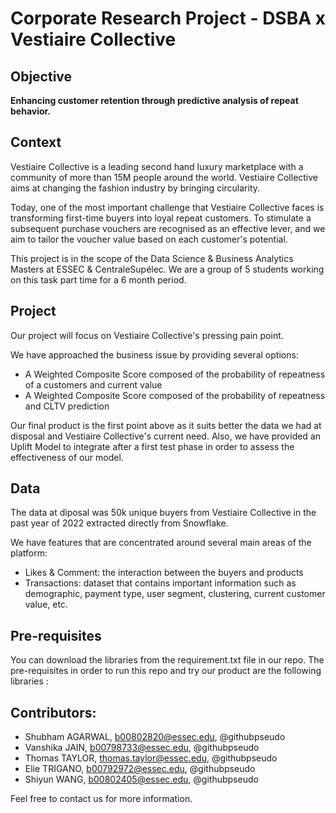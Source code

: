 # Corporate Research Project - DSBA x  Vestiaire Collective

## Objective 

**Enhancing customer retention through predictive analysis of repeat behavior.**

## Context 

Vestiaire Collective is a leading second hand luxury marketplace with a community of more than 15M people around the world. Vestiaire Collective aims at changing the fashion industry by bringing circularity.

Today, one of the most important challenge that Vestiaire Collective faces is transforming first-time buyers into loyal repeat customers.
To stimulate a subsequent purchase vouchers are recognised as an effective lever, and we aim to tailor the voucher value based on each customer's potential.

This project is in the scope of the Data Science & Business Analytics Masters at ESSEC & CentraleSupélec. 
We are a group of 5 students working on this task part time for a 6 month period. 

## Project

Our project will focus on Vestiaire Collective's pressing pain point.

We have approached the business issue by providing several options:
- A Weighted Composite Score composed of the probability of repeatness of a customers and current value 
- A Weighted Composite Score composed of the probability of repeatness and CLTV prediction 

Our final product is the first point above as it suits better the data we had at disposal and Vestiaire Collective's current need.
Also, we have provided an Uplift Model to integrate after a first test phase in order to assess the effectiveness of our model.

## Data 

The data at diposal was 50k unique buyers from Vestiaire Collective in the past year of 2022 extracted directly from Snowflake.

We have features that are concentrated around several main areas of the platform:
- Likes & Comment: the interaction between the buyers and products
- Transactions: dataset that contains important information such as demographic, payment type, user segment, clustering, current customer value, etc. 

## Pre-requisites 

You can download the libraries from the requirement.txt file in our repo. 
The pre-requisites in order to run this repo and try our product are the following libraries :

## Contributors:

- Shubham AGARWAL,  b00802820@essec.edu, @githubpseudo
- Vanshika JAIN, b00798733@essec.edu, @githubpseudo
- Thomas TAYLOR, thomas.taylor@essec.edu, @githubpseudo
- Elie TRIGANO, b00792972@essec.edu,  @githubpseudo
- Shiyun WANG, b00802405@essec.edu, @githubpseudo

Feel free to contact us for more information.





